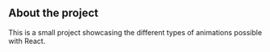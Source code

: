
## About the project

This is a small project showcasing the different types of animations possible with React.